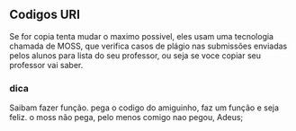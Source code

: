 ## Codigos URI
Se for copia tenta mudar o maximo possivel, eles usam uma tecnologia chamada de MOSS, que verifica casos de plágio nas submissões enviadas pelos alunos para lista do seu professor, ou seja se voce copiar seu professor vai saber.

### dica 
Saibam fazer função. pega o codigo do amiguinho, faz um função e seja feliz. o moss não pega, pelo menos comigo nao pegou, Adeus;
